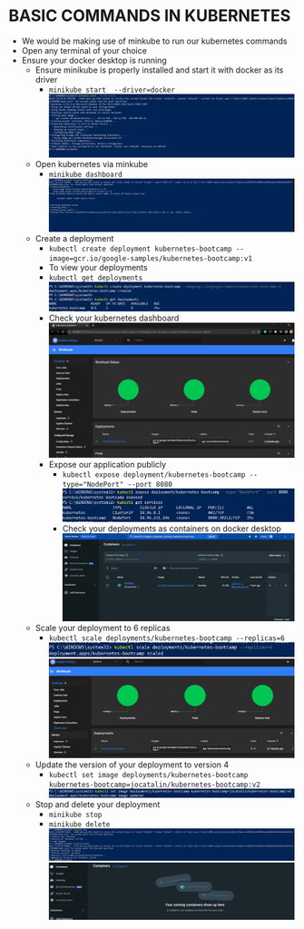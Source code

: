 # BASIC COMMANDS IN KUBERNETES
- We would be making use of minkube to run our kubernetes commands
- Open any terminal of your choice
- Ensure your docker desktop is running
    - Ensure minikube is properly installed and start it with docker as its driver
        - `minikube start  --driver=docker`
        ![Step-1](./images/Step-1.PNG)
    - Open kubernetes via minkube
        - `minikube dashboard`
        ![Step-2](./images/Step-2.PNG)
    - Create a deployment
        - `kubectl create deployment kubernetes-bootcamp --image=gcr.io/google-samples/kubernetes-bootcamp:v1`
        - To view your deployments
        - `kubectl get deployments`
        ![Step-3](./images/Step-3.PNG)
        - Check your kubernetes dashboard
        ![Step-4](./images/Step-4.PNG)
        - Expose our application publicly
            - `kubectl expose deployment/kubernetes-bootcamp --type="NodePort" --port 8080`
            ![Step-5](./images/Step-5.PNG)
            - Check your deployments as containers on docker desktop
            ![Step-6](./images/Step-6.PNG)
    - Scale your deployment to 6 replicas
        - `kubectl scale deployments/kubernetes-bootcamp --replicas=6`
        ![Step-7](./images/Step-7.PNG)
        ![Step-8](./images/Step-8.PNG)
    - Update the version of your deployment to version 4
        - `kubectl set image deployments/kubernetes-bootcamp kubernetes-bootcamp=jocatalin/kubernetes-bootcamp:v2`
        ![Step-9](./images/Step-9.PNG)
    - Stop and delete your deployment
        - `minikube stop`
        - `minikube delete`
        ![Step-10](./images/Step-10.PNG)
        ![Step-11](./images/Step-11.PNG)
